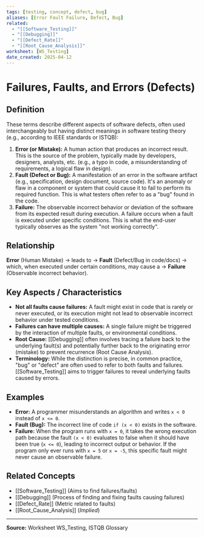```yaml
---
tags: [testing, concept, defect, bug]
aliases: [Error Fault Failure, Defect, Bug]
related:
  - "[[Software_Testing]]"
  - "[[Debugging]]"
  - "[[Defect_Rate]]"
  - "[[Root_Cause_Analysis]]"
worksheet: [WS_Testing]
date_created: 2025-04-12
---
```

# Failures, Faults, and Errors (Defects)

## Definition

These terms describe different aspects of software defects, often used interchangeably but having distinct meanings in software testing theory (e.g., according to IEEE standards or ISTQB):

1.  **Error (or Mistake):** A human action that produces an incorrect result. This is the source of the problem, typically made by developers, designers, analysts, etc. (e.g., a typo in code, a misunderstanding of requirements, a logical flaw in design).
2.  **Fault (Defect or Bug):** A manifestation of an error in the software artifact (e.g., specification, design document, source code). It's an anomaly or flaw in a component or system that could cause it to fail to perform its required function. This is what testers often refer to as a "bug" found in the code.
3.  **Failure:** The observable incorrect behavior or deviation of the software from its expected result during execution. A failure occurs when a fault is executed under specific conditions. This is what the end-user typically observes as the system "not working correctly".

## Relationship

**Error** (Human Mistake) -> leads to -> **Fault** (Defect/Bug in code/docs) -> which, when executed under certain conditions, may cause a -> **Failure** (Observable incorrect behavior).

## Key Aspects / Characteristics

- **Not all faults cause failures:** A fault might exist in code that is rarely or never executed, or its execution might not lead to observable incorrect behavior under tested conditions.
- **Failures can have multiple causes:** A single failure might be triggered by the interaction of multiple faults, or environmental conditions.
- **Root Cause:** [[Debugging]] often involves tracing a failure back to the underlying fault(s) and potentially further back to the originating error (mistake) to prevent recurrence (Root Cause Analysis).
- **Terminology:** While the distinction is precise, in common practice, "bug" or "defect" are often used to refer to both faults and failures. [[Software_Testing]] aims to trigger failures to reveal underlying faults caused by errors.

## Examples

- **Error:** A programmer misunderstands an algorithm and writes `x < 0` instead of `x <= 0`.
- **Fault (Bug):** The incorrect line of code `if (x < 0)` exists in the software.
- **Failure:** When the program runs with `x = 0`, it takes the wrong execution path because the fault `(x < 0)` evaluates to false when it should have been true (`x <= 0`), leading to incorrect output or behavior. If the program only ever runs with `x = 5` or `x = -5`, this specific fault might never cause an observable failure.

## Related Concepts
- [[Software_Testing]] (Aims to find failures/faults)
- [[Debugging]] (Process of finding and fixing faults causing failures)
- [[Defect_Rate]] (Metric related to faults)
- [[Root_Cause_Analysis]] (*Implied*)

---
**Source:** Worksheet WS_Testing, ISTQB Glossary